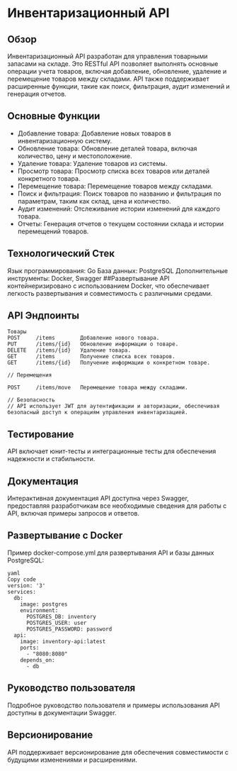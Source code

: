 # Инвентаризационный API

## Обзор
Инвентаризационный API разработан для управления товарными запасами на складе. Это RESTful API позволяет выполнять основные операции учета товаров, включая добавление, обновление, удаление и перемещение товаров между складами. API также поддерживает расширенные функции, такие как поиск, фильтрация, аудит изменений и генерация отчетов.

## Основные Функции
- Добавление товара: Добавление новых товаров в инвентаризационную систему.
- Обновление товара: Обновление деталей товара, включая количество, цену и местоположение.
- Удаление товара: Удаление товаров из системы.
- Просмотр товара: Просмотр списка всех товаров или деталей конкретного товара.
- Перемещение товара: Перемещение товаров между складами.
- Поиск и фильтрация: Поиск товаров по названию и фильтрация по параметрам, таким как склад, цена и количество.
- Аудит изменений: Отслеживание истории изменений для каждого товара.
- Отчеты: Генерация отчетов о текущем состоянии склада и истории перемещений товаров.
## Технологический Стек
Язык программирования: Go
База данных: PostgreSQL
Дополнительные инструменты: Docker, Swagger
##Развертывание
API контейнеризировано с использованием Docker, что обеспечивает легкость развертывания и совместимость с различными средами.

## API Эндпоинты

```
Товары
POST     /items        Добавление нового товара.
PUT      /items/{id}   Обновление информации о товаре.
DELETE   /items/{id}   Удаление товара.
GET      /items        Получение списка всех товаров.
GET      /items/{id}   Получение информации о конкретном товаре.

// Перемещения

POST     /items/move   Перемещение товара между складами.

// Безопасность
// API использует JWT для аутентификации и авторизации, обеспечивая безопасный доступ к операциям управления инвентаризацией.
```
## Тестирование
API включает юнит-тесты и интеграционные тесты для обеспечения надежности и стабильности.

## Документация
Интерактивная документация API доступна через Swagger, предоставляя разработчикам все необходимые сведения для работы с API, включая примеры запросов и ответов.

## Развертывание с Docker
Пример docker-compose.yml для развертывания API и базы данных PostgreSQL:

```
yaml
Copy code
version: '3'
services:
  db:
    image: postgres
    environment:
      POSTGRES_DB: inventory
      POSTGRES_USER: user
      POSTGRES_PASSWORD: password
  api:
    image: inventory-api:latest
    ports:
      - "8080:8080"
    depends_on:
      - db
```

## Руководство пользователя
Подробное руководство пользователя и примеры использования API доступны в документации Swagger.

## Версионирование
API поддерживает версионирование для обеспечения совместимости с будущими изменениями и расширениями.
